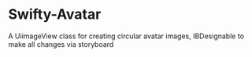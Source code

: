 # Swifty-Avatar
A UiimageView class for creating circular avatar images, IBDesignable to make all changes via storyboard
